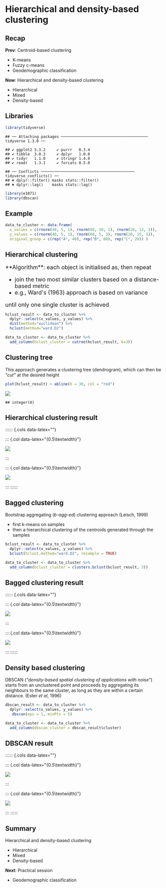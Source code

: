 



# Hierarchical and density-based clustering



## Recap

**Prev**: Centroid-based clustering

- K-means
- Fuzzy c-means
- Geodemographic classification

**Now**: Hierarchical and density-based clustering

- Hierarchical
- Mixed 
- Density-based


## Libraries


```r
library(tidyverse)
```

```
## ── Attaching packages ─────────────────────────────────────── tidyverse 1.3.0 ──
```

```
## ✔ ggplot2 3.3.2     ✔ purrr   0.3.4
## ✔ tibble  3.0.3     ✔ dplyr   1.0.0
## ✔ tidyr   1.1.0     ✔ stringr 1.4.0
## ✔ readr   1.3.1     ✔ forcats 0.5.0
```

```
## ── Conflicts ────────────────────────────────────────── tidyverse_conflicts() ──
## ✖ dplyr::filter() masks stats::filter()
## ✖ dplyr::lag()    masks stats::lag()
```

```r
library(e1071)
library(dbscan)
```


## Example


```r
data_to_cluster <- data.frame(
  x_values = c(rnorm(40, 5, 1), rnorm(60, 10, 1), rnorm(20, 12, 3)),
  y_values = c(rnorm(40, 5, 1), rnorm(60, 5, 3), rnorm(20, 15, 1)),
  original_group = c(rep("A", 40), rep("B", 60), rep("C", 20)) )
```



## Hierarchical clustering

<font size="4">	
**Algorithm**: each object is initialised as, then repeat

- join the two most similar clusters based on a distance-based metric
- e.g., Ward's (1963) approach is based on variance

until only one single cluster is achieved
</font>


```r
hclust_result <- data_to_cluster %>%
  dplyr::select(x_values, y_values) %>%
  dist(method="euclidean") %>%
  hclust(method="ward.D2")

data_to_cluster <- data_to_cluster %>%
  add_column(hclust_cluster = cutree(hclust_result, k=3))
```

## Clustering tree

This approach generates a clustering tree (dendrogram), which can then be *"cut"* at the desired height


```r
plot(hclust_result) + abline(h = 30, col = "red")
```

![](413_L_ClusteringHierarchicalDensity_files/figure-epub3/unnamed-chunk-4-1.png)<!-- -->

```
## integer(0)
```

## Hierarchical clustering result

:::::: {.cols data-latex=""}

::: {.col data-latex="{0.5\textwidth}"}

![](413_L_ClusteringHierarchicalDensity_files/figure-epub3/unnamed-chunk-5-1.png)<!-- -->

:::

::: {.col data-latex="{0.5\textwidth}"}

![](413_L_ClusteringHierarchicalDensity_files/figure-epub3/unnamed-chunk-6-1.png)<!-- -->

:::
::::::


## Bagged clustering

Bootstrap aggregating (*b-agg-ed*) clustering approach (Leisch, 1999)

- first k-means on samples
- then a hierarchical clustering of the centroids generated through the samples


```r
bclust_result <- data_to_cluster %>%
  dplyr::select(x_values, y_values) %>%
  bclust(hclust.method="ward.D2", resample = TRUE)

data_to_cluster <- data_to_cluster %>%
  add_column(bclust_cluster = clusters.bclust(bclust_result, 3))
```

## Bagged clustering result

:::::: {.cols data-latex=""}

::: {.col data-latex="{0.5\textwidth}"}

![](413_L_ClusteringHierarchicalDensity_files/figure-epub3/unnamed-chunk-8-1.png)<!-- -->

:::

::: {.col data-latex="{0.5\textwidth}"}

![](413_L_ClusteringHierarchicalDensity_files/figure-epub3/unnamed-chunk-9-1.png)<!-- -->

:::
::::::



## Density based clustering

DBSCAN (*"density-based spatial clustering of applications with noise"*) starts from an unclustered point and proceeds by aggregating its neighbours to the same cluster, as long as they are within a certain distance. (Ester *et al*, 1996)


```r
dbscan_result <- data_to_cluster %>%
  dplyr::select(x_values, y_values) %>%
   dbscan(eps = 1, minPts = 5)

data_to_cluster <- data_to_cluster %>%
  add_column(dbscan_cluster = dbscan_result$cluster)
```

## DBSCAN result

:::::: {.cols data-latex=""}

::: {.col data-latex="{0.5\textwidth}"}

![](413_L_ClusteringHierarchicalDensity_files/figure-epub3/unnamed-chunk-11-1.png)<!-- -->

:::

::: {.col data-latex="{0.5\textwidth}"}

![](413_L_ClusteringHierarchicalDensity_files/figure-epub3/unnamed-chunk-12-1.png)<!-- -->

:::
::::::



## Summary

Hierarchical and density-based clustering

- Hierarchical
- Mixed 
- Density-based

**Next**: Practical session

- Geodemographic classification


